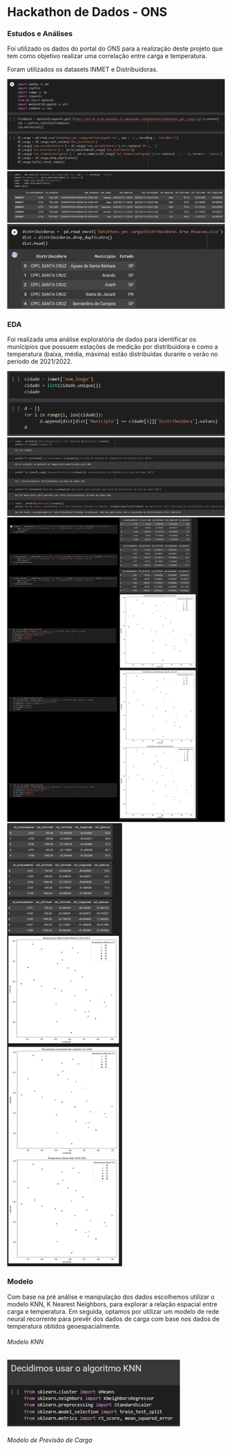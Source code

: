 # Hackathon de Dados - ONS

### Estudos e Análises

Foi utilizado os dados do portal do ONS para a realização deste projeto que tem como objetivo realizar uma correlação entre carga e temperatura.

Foram utilizados os datasets INMET e Distribuidoras.

<img src="codigo/print/01-estudo-analise.png"/><br>
<img src="codigo/print/02-estudo-analise.png"/><br>
<img src="codigo/print/03-estudo-analise.png"/><br>

### EDA

Foi realizada uma análise exploratória de dados para identificar os munícipios que possuem estações de medição por distribuidora e como a temperatura (baixa, média, máxima) estão distribuídas durante o verão no período de 2021/2022.

<img src="codigo/print/01-eda.png"/><br>
<img src="codigo/print/02-eda.png"/><br>
<img src="codigo/print/03-eda.png"/><br>
<img src="codigo/print/04-eda.png"/><br>

### Modelo

Com base na pré análise e manipulação dos dados escolhemos utilizar o modelo KNN, K Nearest Neighbors, para explorar a relação espacial entre carga e temperatura. Em seguida, optamos por utilizar um modelo de rede neural recorrente para prevêr dos dados de carga com base nos dados de temperatura obtidos geoespacialmente.

###### Modelo KNN

<img src="codigo/print/01-modelo.png"/><br>


###### Modelo de Previsão de Carga


